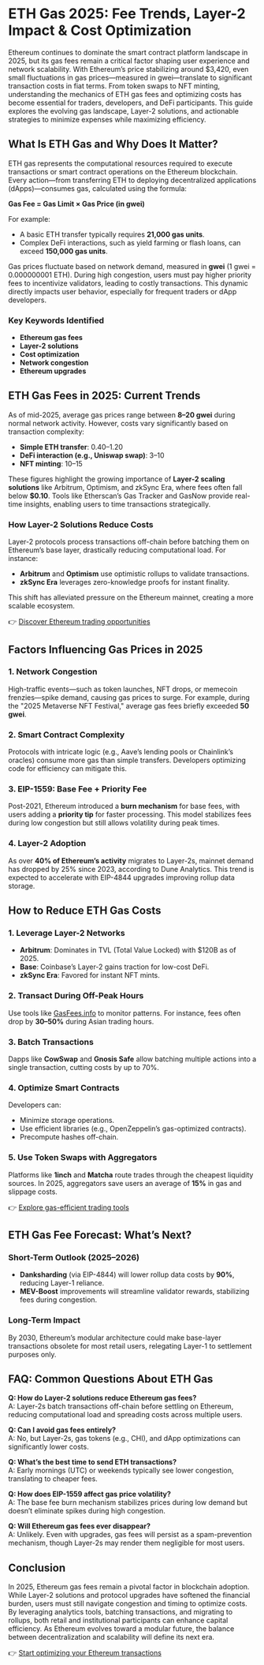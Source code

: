 # ETH Gas 2025: Fee Trends, Layer-2 Impact & Cost Optimization  

Ethereum continues to dominate the smart contract platform landscape in 2025, but its gas fees remain a critical factor shaping user experience and network scalability. With Ethereum’s price stabilizing around $3,420, even small fluctuations in gas prices—measured in gwei—translate to significant transaction costs in fiat terms. From token swaps to NFT minting, understanding the mechanics of ETH gas fees and optimizing costs has become essential for traders, developers, and DeFi participants. This guide explores the evolving gas landscape, Layer-2 solutions, and actionable strategies to minimize expenses while maximizing efficiency.  

## What Is ETH Gas and Why Does It Matter?  

ETH gas represents the computational resources required to execute transactions or smart contract operations on the Ethereum blockchain. Every action—from transferring ETH to deploying decentralized applications (dApps)—consumes gas, calculated using the formula:  

**Gas Fee = Gas Limit × Gas Price (in gwei)**  

For example:  
- A basic ETH transfer typically requires **21,000 gas units**.  
- Complex DeFi interactions, such as yield farming or flash loans, can exceed **150,000 gas units**.  

Gas prices fluctuate based on network demand, measured in **gwei** (1 gwei = 0.000000001 ETH). During high congestion, users must pay higher priority fees to incentivize validators, leading to costly transactions. This dynamic directly impacts user behavior, especially for frequent traders or dApp developers.  

### Key Keywords Identified  
- **Ethereum gas fees**  
- **Layer-2 solutions**  
- **Cost optimization**  
- **Network congestion**  
- **Ethereum upgrades**  

## ETH Gas Fees in 2025: Current Trends  

As of mid-2025, average gas prices range between **8–20 gwei** during normal network activity. However, costs vary significantly based on transaction complexity:  
- **Simple ETH transfer**: $0.40–$1.20  
- **DeFi interaction (e.g., Uniswap swap)**: $3–$10  
- **NFT minting**: $10–$15  

These figures highlight the growing importance of **Layer-2 scaling solutions** like Arbitrum, Optimism, and zkSync Era, where fees often fall below **$0.10**. Tools like Etherscan’s Gas Tracker and GasNow provide real-time insights, enabling users to time transactions strategically.  

### How Layer-2 Solutions Reduce Costs  
Layer-2 protocols process transactions off-chain before batching them on Ethereum’s base layer, drastically reducing computational load. For instance:  
- **Arbitrum** and **Optimism** use optimistic rollups to validate transactions.  
- **zkSync Era** leverages zero-knowledge proofs for instant finality.  

This shift has alleviated pressure on the Ethereum mainnet, creating a more scalable ecosystem.  

👉 [Discover Ethereum trading opportunities](https://bit.ly/okx-bonus)  

## Factors Influencing Gas Prices in 2025  

### 1. Network Congestion  
High-traffic events—such as token launches, NFT drops, or memecoin frenzies—spike demand, causing gas prices to surge. For example, during the "2025 Metaverse NFT Festival," average gas fees briefly exceeded **50 gwei**.  

### 2. Smart Contract Complexity  
Protocols with intricate logic (e.g., Aave’s lending pools or Chainlink’s oracles) consume more gas than simple transfers. Developers optimizing code for efficiency can mitigate this.  

### 3. EIP-1559: Base Fee + Priority Fee  
Post-2021, Ethereum introduced a **burn mechanism** for base fees, with users adding a **priority tip** for faster processing. This model stabilizes fees during low congestion but still allows volatility during peak times.  

### 4. Layer-2 Adoption  
As over **40% of Ethereum’s activity** migrates to Layer-2s, mainnet demand has dropped by 25% since 2023, according to Dune Analytics. This trend is expected to accelerate with EIP-4844 upgrades improving rollup data storage.  

## How to Reduce ETH Gas Costs  

### 1. Leverage Layer-2 Networks  
- **Arbitrum**: Dominates in TVL (Total Value Locked) with $120B as of 2025.  
- **Base**: Coinbase’s Layer-2 gains traction for low-cost DeFi.  
- **zkSync Era**: Favored for instant NFT mints.  

### 2. Transact During Off-Peak Hours  
Use tools like [GasFees.info](https://gasfees.info/) to monitor patterns. For instance, fees often drop by **30–50%** during Asian trading hours.  

### 3. Batch Transactions  
Dapps like **CowSwap** and **Gnosis Safe** allow batching multiple actions into a single transaction, cutting costs by up to 70%.  

### 4. Optimize Smart Contracts  
Developers can:  
- Minimize storage operations.  
- Use efficient libraries (e.g., OpenZeppelin’s gas-optimized contracts).  
- Precompute hashes off-chain.  

### 5. Use Token Swaps with Aggregators  
Platforms like **1inch** and **Matcha** route trades through the cheapest liquidity sources. In 2025, aggregators save users an average of **15%** in gas and slippage costs.  

👉 [Explore gas-efficient trading tools](https://bit.ly/okx-bonus)  

## ETH Gas Fee Forecast: What’s Next?  

### Short-Term Outlook (2025–2026)  
- **Danksharding** (via EIP-4844) will lower rollup data costs by **90%**, reducing Layer-1 reliance.  
- **MEV-Boost** improvements will streamline validator rewards, stabilizing fees during congestion.  

### Long-Term Impact  
By 2030, Ethereum’s modular architecture could make base-layer transactions obsolete for most retail users, relegating Layer-1 to settlement purposes only.  

## FAQ: Common Questions About ETH Gas  

**Q: How do Layer-2 solutions reduce Ethereum gas fees?**  
A: Layer-2s batch transactions off-chain before settling on Ethereum, reducing computational load and spreading costs across multiple users.  

**Q: Can I avoid gas fees entirely?**  
A: No, but Layer-2s, gas tokens (e.g., CHI), and dApp optimizations can significantly lower costs.  

**Q: What’s the best time to send ETH transactions?**  
A: Early mornings (UTC) or weekends typically see lower congestion, translating to cheaper fees.  

**Q: How does EIP-1559 affect gas price volatility?**  
A: The base fee burn mechanism stabilizes prices during low demand but doesn’t eliminate spikes during high congestion.  

**Q: Will Ethereum gas fees ever disappear?**  
A: Unlikely. Even with upgrades, gas fees will persist as a spam-prevention mechanism, though Layer-2s may render them negligible for most users.  

## Conclusion  

In 2025, Ethereum gas fees remain a pivotal factor in blockchain adoption. While Layer-2 solutions and protocol upgrades have softened the financial burden, users must still navigate congestion and timing to optimize costs. By leveraging analytics tools, batching transactions, and migrating to rollups, both retail and institutional participants can enhance capital efficiency. As Ethereum evolves toward a modular future, the balance between decentralization and scalability will define its next era.  

👉 [Start optimizing your Ethereum transactions](https://bit.ly/okx-bonus)  
